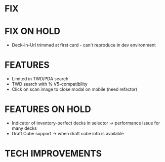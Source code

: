 # FIX

# FIX ON HOLD
- Deck-in-Url trimmed at first card - can't reproduce in dev environment

# FEATURES
- Limited in TWD/PDA search
- TWD search with % V5-compatibility
- Click on scan image to close modal on mobile (need refactor)

# FEATURES ON HOLD
- Indicator of inventory-perfect decks in selector -> performance issue for many decks
- Draft Cube support -> when draft cube info is available

# TECH IMPROVEMENTS
